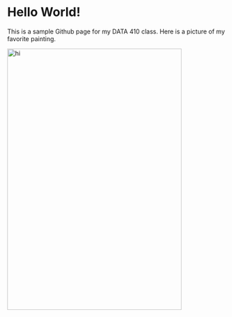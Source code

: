 # Hello World!

This is a sample Github page for my DATA 410 class. Here is a picture of my favorite painting.

<img src="Starry_Night_Over_the_Rhone.jpeg" width="400" height="600" alt="hi" class="inline"/>
